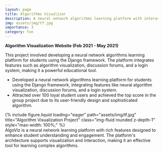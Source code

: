 ```yaml
---
layout: page
title: Algorithms Visualizer
description: A neural network algorithms learning platform with interactive visualization
img: assets/img/tf.jpg
importance: 3
category: fun
---
```


**Algorithm Visualization Website (Feb 2021 - May 2021)**

This project involved developing a neural network algorithms learning platform for students using the Django framework. The platform integrates features such as algorithm visualization, discussion forums, and a login system, making it a powerful educational tool.

- Developed a neural network algorithms learning platform for students using the Django framework, integrating features like neural algorithm visualization, discussion forums, and a login system.
- Attracted over 100 loyal student users and achieved the top score in the group project due to its user-friendly design and sophisticated algorithm.

<div class="row justify-content-center">
    <div class="col-sm-6 col-md-4 mt-3 mt-md-0 text-center">
        {% include figure.liquid loading="eager" path="assets/img/tf.jpg" title="Algorithm Visualization Project" class="img-fluid rounded z-depth-1" style="max-width: 100%;" %}
    </div>
</div>
<div class="caption text-center">
    AlgoViz is a neural network learning platform with rich features designed to enhance student understanding and engagement. The platform's architecture supports visualization and interaction, making it an effective tool for learning complex algorithms.
</div>
